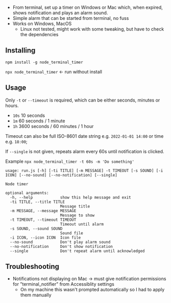 - From terminal, set up a timer on Windows or Mac which, when expired, shows notification and plays an alarm sound.
- Simple alarm that can be started from terminal, no fuss
- Works on Windows, MacOS
  - Linux not tested, might work with some tweaking, but have to check the dependencies

## Installing

`npm install -g node_terminal_timer`

`npx node_terminal_timer` <- run without install

## Usage

Only `-t` or `--timeout` is required, which can be either seconds, minutes or hours.

- `10s` 10 seconds
- `1m` 60 seconds / 1 minute
- `1h` 3600 seconds / 60 minutes / 1 hour

Timeout can also be full ISO-8601 date string e.g. `2022-01-01 14:00` or time e.g. `18:00`;

If `--single` is not given, repeats alarm every 60s until notification is clicked.

Example `npx node_terminal_timer -t 60s -m 'Do something'`

```
usage: run.js [-h] [-ti TITLE] [-m MESSAGE] -t TIMEOUT [-s SOUND] [-i ICON] [--no-sound] [--no-notification] [--single]

Node timer

optional arguments:
  -h, --help            show this help message and exit
  -ti TITLE, --title TITLE
                        Message title
  -m MESSAGE, --message MESSAGE
                        Message to show
  -t TIMEOUT, --timeout TIMEOUT
                        Timeout until alarm
  -s SOUND, --sound SOUND
                        Sound file
  -i ICON, --icon ICON  Icon file
  --no-sound            Don't play alarm sound
  --no-notification     Don't show notification
  --single              Don't repeat alarm until acknowledged
```

## Troubleshooting

* Notifications not displaying on Mac -> must give notification permissions for "terminal_notifier" from Accessiblity settings
  * On my machine this wasn't prompted automatically so I had to apply them manually